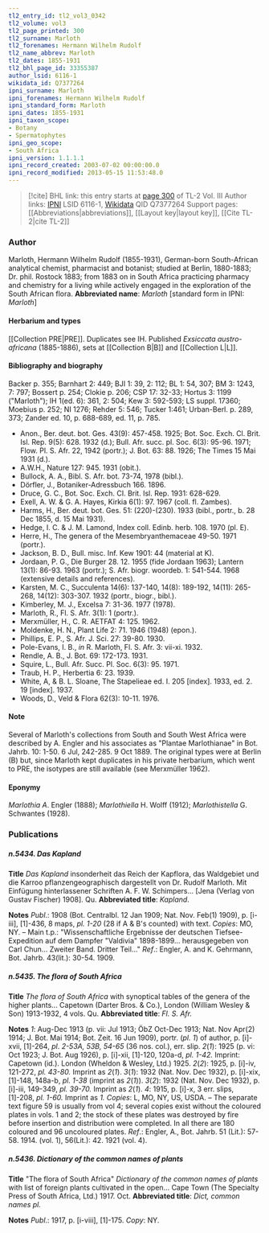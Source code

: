 ```yaml
---
tl2_entry_id: tl2_vol3_0342
tl2_volume: vol3
tl2_page_printed: 300
tl2_surname: Marloth
tl2_forenames: Hermann Wilhelm Rudolf
tl2_name_abbrev: Marloth
tl2_dates: 1855-1931
tl2_bhl_page_id: 33355387
author_lsid: 6116-1
wikidata_id: Q7377264
ipni_surname: Marloth
ipni_forenames: Hermann Wilhelm Rudolf
ipni_standard_form: Marloth
ipni_dates: 1855-1931
ipni_taxon_scope: 
- Botany
- Spermatophytes
ipni_geo_scope: 
- South Africa
ipni_version: 1.1.1.1
ipni_record_created: 2003-07-02 00:00:00.0
ipni_record_modified: 2013-05-15 11:53:48.0
---
```


> [!cite] BHL link: this entry starts at [page 300](https://www.biodiversitylibrary.org/page/33355387) of TL-2 Vol. III
> Author links: [IPNI](https://www.ipni.org/a/6116-1) LSID 6116-1, [Wikidata](https://www.wikidata.org/wiki/Q7377264) QID Q7377264
> Support pages: [[Abbreviations|abbreviations]], [[Layout key|layout key]], [[Cite TL-2|cite TL-2]]

### Author

Marloth, Hermann Wilhelm Rudolf (1855-1931), German-born South-African analytical chemist, pharmacist and botanist; studied at Berlin, 1880-1883; Dr. phil. Rostock 1883; from 1883 on in South Africa practicing pharmacy and chemistry for a living while actively engaged in the exploration of the South African flora. 
**Abbreviated name**: *Marloth* \[standard form in IPNI: *Marloth*\]

#### Herbarium and types

[[Collection PRE|PRE]]. Duplicates see IH. Published *Exsiccata austro-africana* (1885-1886), sets at [[Collection B|B]] and [[Collection L|L]].

#### Bibliography and biography

Backer p. 355; Barnhart 2: 449; BJI 1: 39, 2: 112; BL 1: 54, 307; BM 3: 1243, 7: 797; Bossert p. 254; Clokie p. 206; CSP 17: 32-33; Hortus 3: 1199 ("Marloth"); IH 1(ed. 6): 361, 2: 504; Kew 3: 592-593; LS suppl. 17360; Moebius p. 252; NI 1276; Rehder 5: 546; Tucker 1:461; Urban-Berl. p. 289, 373; Zander ed. 10, p. 688-689, ed. 11, p. 785.
- Anon., Ber. deut. bot. Ges. 43(9): 457-458. 1925; Bot. Soc. Exch. Cl. Brit. Isl. Rep. 9(5): 628. 1932 (d.); Bull. Afr. succ. pl. Soc. 6(3): 95-96. 1971; Flow. Pl. S. Afr. 22, 1942 (portr.); J. Bot. 63: 88. 1926; The Times 15 Mai 1931 (d.).
- A.W.H., Nature 127: 945. 1931 (obit.).
- Bullock, A. A., Bibl. S. Afr. bot. 73-74, 1978 (bibl.).
- Dörfler, J., Botaniker-Adressbuch 166. 1896.
- Druce, G. C., Bot. Soc. Exch. CI. Brit. Isl. Rep. 1931: 628-629.
- Exell, A. W. & G. A. Hayes, Kirkia 6(1): 97. 1967 (coll. fl. Zambes).
- Harms, H., Ber. deut. bot. Ges. 51: (220)-(230). 1933 (bibl., portr., b. 28 Dec 1855, d. 15 Mai 1931).
- Hedge, I. C. & J. M. Lamond, Index coll. Edinb. herb. 108. 1970 (pl. E).
- Herre, H., The genera of the Mesembryanthemaceae 49-50. 1971 (portr.).
- Jackson, B. D., Bull. misc. Inf. Kew 1901: 44 (material at K).
- Jordaan, P. G., Die Burger 28. 12. 1955 (fide Jordaan 1963); Lantern 13(1): 86-93. 1963 (portr.); S. Afr. biogr. woordeb. 1: 541-544. 1968 (extensive details and references).
- Karsten, M. C., Succulenta 14(6): 137-140, 14(8): 189-192, 14(11): 265-268, 14(12): 303-307. 1932 (portr., biogr., bibl.).
- Kimberley, M. J., Excelsa 7: 31-36. 1977 (1978).
- Marloth, R., Fl. S. Afr. 3(1): 1 (portr.).
- Merxmüller, H., C. R. AETFAT 4: 125. 1962.
- Moldenke, H. N., Plant Life 2: 71. 1946 (1948) (epon.).
- Phillips, E. P., S. Afr. J. Sci. 27: 39-80. 1930.
- Pole-Evans, I. B., *in* R. Marloth, Fl. S. Afr. 3: vii-xi. 1932.
- Rendle, A. B., J. Bot. 69: 172-173. 1931.
- Squire, L., Bull. Afr. Succ. Pl. Soc. 6(3): 95. 1971.
- Traub, H. P., Herbertia 6: 23. 1939.
- White, A, & B. L. Sloane, The Stapelieae ed. I. 205 \[index\]. 1933, ed. 2. 19 \[index\]. 1937.
- Woods, D., Veld & Flora 62(3): 10-11. 1976.

#### Note

Several of Marloth's collections from South and South West Africa were described by A. Engler and his associates as "Plantae Marlothianae" in Bot. Jahrb. 10: 1-50. 6 Jul, 242-285. 9 Oct 1889. The original types were at Berlin (B) but, since Marloth kept duplicates in his private herbarium, which went to PRE, the isotypes are still available (see Merxmüller 1962).

#### Eponymy

*Marlothia A*. Engler (1888); *Marlothiella* H. Wolff (1912); *Marlothistella* G. Schwantes (1928).

### Publications

##### n.5434. Das Kapland

**Title**
*Das Kapland* insonderheit das Reich der Kapflora, das Waldgebiet und die Karroo pflanzengeographisch dargestellt von Dr. Rudolf Marloth. Mit Einfügung hinterlassener Schriften A. F. W. Schimpers... \[Jena (Verlag von Gustav Fischer) 1908\]. Qu.
**Abbreviated title**: *Kapland*.

**Notes**
*Publ*.: 1908 (Bot. Centralbl. 12 Jan 1909; Nat. Nov. Feb(1) 1909), p. \[i-iii\], \[1\]-436, 8 maps, *pl. 1-20* (28 if A & B's counted) with text. *Copies*: MO, NY. – Main t.p.: "Wissenschaftliche Ergebnisse der deutschen Tiefsee-Expedition auf dem Dampfer "Valdivia" 1898-1899... herausgegeben von Carl Chun... Zweiter Band. Dritter Teil..."
*Ref*.: Engler, A. and K. Gehrmann, Bot. Jahrb. 43(lit.): 30-54. 1909.

##### n.5435. The flora of South Africa

**Title**
*The flora of South Africa* with synoptical tables of the genera of the higher plants... Capetown (Darter Bros. & Co.), London (William Wesley & Son) 1913-1932, 4 vols. Qu.
**Abbreviated title**: *Fl. S. Afr.*

**Notes**
*1*: Aug-Dec 1913 (p. vii: Jul 1913; ÖbZ Oct-Dec 1913; Nat. Nov Apr(2) 1914; J. Bot. Mai 1914; Bot. Zeit. 16 Jun 1909), portr. (*pl. 1*) of author, p. \[i\]-xvii, \[1\]-264, *pl*. *2-53A, 53B, 54-65* (36 nos. col.), err. slip.
*2*(*1*): 1925 (p. vi: Oct 1923; J. Bot. Aug 1926), p. \[i\]-xii, \[1\]-120, 120a-d, *pl. 1-42.* Imprint: Capetown (id.). London (Wheldon & Wesley, Ltd.) 1925.
*2*(*2*): 1925, p. \[i\]-iv, 121-272, *pl. 43-80.* Imprint as *2*(*1*).
*3*(*1*): 1932 (Nat. Nov. Dec 1932), p. \[i\]-xix, \[1\]-148, 148a-b, *pl. 1-38* (imprint as *2*(*1*)).
*3*(*2*): 1932 (Nat. Nov. Dec 1932), p. \[i\]-iii, 149-349, *pl. 39-70.* Imprint as *2*(*1*).
*4*: 1915, p. \[i\]-x, 3 err. slips, \[1\]-208, *pl. 1-60.* Imprint as *1. Copies*: L, MO, NY, US, USDA. – The separate text figure 59 is usually from vol 4; several copies exist without the coloured plates in vols. 1 and 2; the stock of these plates was destroyed by fire before insertion and distribution were completed. In all there are 180 coloured and 96 uncoloured plates.
*Ref*.: Engler, A., Bot. Jahrb. 51 (Lit.): 57-58. 1914. (vol. 1), 56(Lit.): 42. 1921 (vol. 4).

##### n.5436. Dictionary of the common names of plants

**Title**
"The flora of South Africa" *Dictionary of the common names of plants* with list of foreign plants cultivated in the open... Cape Town (The Specialty Press of South Africa, Ltd.) 1917. Oct.
**Abbreviated title**: *Dict, common names pl.*

**Notes**
*Publ*.: 1917, p. \[i-viii\], \[1\]-175. *Copy*: NY.

